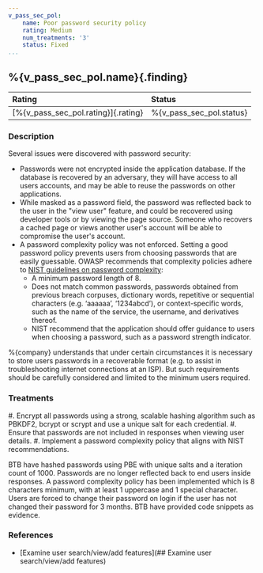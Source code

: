 ```yaml
---
v_pass_sec_pol:
    name: Poor password security policy
    rating: Medium
    num_treatments: '3'
    status: Fixed
...
```


## %{v_pass_sec_pol.name}{.finding}

| Rating                              | Status                   |
|:------------------------------------|:-------------------------|
| [%{v_pass_sec_pol.rating}]{.rating} | %{v_pass_sec_pol.status} |

### Description

Several issues were discovered with password security:

* Passwords were not encrypted inside the application database. If the database is recovered by an adversary, they will have access to all users accounts, and may be able to reuse the passwords on other applications.
* While masked as a password field, the password was reflected back to the user in the "view user" feature, and could be recovered using developer tools or by viewing the page source. Someone who recovers a cached page or views another user's account will be able to compromise the user's account.
* A password complexity policy was not enforced. Setting a good password policy prevents users from choosing passwords that are easily guessable. OWASP recommends that complexity policies adhere to [NIST guidelines on password complexity](https://pages.nist.gov/800-63-3/sp800-63b.html#memsecret):
    * A minimum password length of 8.
    * Does not match common passwords, passwords obtained from previous breach corpuses, dictionary words, repetitive or sequential characters (e.g. ‘aaaaaa’, ‘1234abcd’), or context-specific words, such as the name of the service, the username, and derivatives thereof.
    * NIST recommend that the application should offer guidance to users when choosing a password, such as a password strength indicator.

%{company} understands that under certain circumstances it is necessary to store users passwords in a recoverable format (e.g. to assist in troubleshooting internet connections at an ISP). But such requirements should be carefully considered and limited to the minimum users required.

### Treatments
<div class="treatment">
#. Encrypt all passwords using a strong, scalable hashing algorithm such as PBKDF2, bcrypt or scrypt and use a unique salt for each credential.
#. Ensure that passwords are not included in responses when viewing user details.
#. Implement a password complexity policy that aligns with NIST recommendations.
</div>

BTB have hashed passwords using PBE with unique salts and a iteration count of 1000. Passwords are no longer reflected back to end users inside responses. A password complexity policy has been implemented which is 8 characters minimum, with at least 1 uppercase and 1 special character. Users are forced to change their password on login if the user has not changed their password for 3 months. BTB have provided code snippets as evidence.

### References

* [Examine user search/view/add features](## Examine user search/view/add features)
